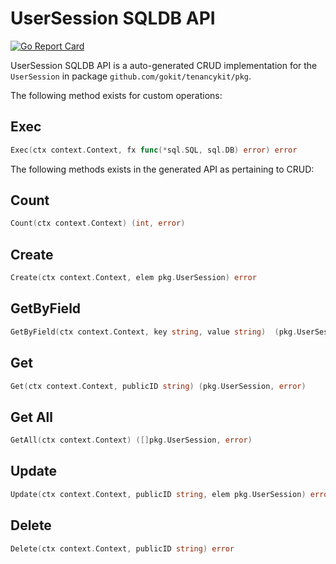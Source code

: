 UserSession SQLDB API
===================================

[![Go Report Card](https://goreportcard.com/badge/github.com/gokit/tenancykit/pkg/db/usersessionsql)](https://goreportcard.com/report/github.com/gokit/tenancykit/pkg/db/usersessionsql)

UserSession SQLDB API is a auto-generated CRUD implementation for the `UserSession` in package `github.com/gokit/tenancykit/pkg`.

The following method exists for custom operations:

## Exec

```go
Exec(ctx context.Context, fx func(*sql.SQL, sql.DB) error) error
```

The following methods exists in the generated API as pertaining to CRUD:

## Count

```go
Count(ctx context.Context) (int, error)
```

## Create

```go
Create(ctx context.Context, elem pkg.UserSession) error
```

## GetByField

```go
GetByField(ctx context.Context, key string, value string)  (pkg.UserSession,  error)
```

## Get

```go
Get(ctx context.Context, publicID string) (pkg.UserSession, error)
```

## Get All

```go
GetAll(ctx context.Context) ([]pkg.UserSession, error)
```

## Update

```go
Update(ctx context.Context, publicID string, elem pkg.UserSession) error
```

## Delete

```go
Delete(ctx context.Context, publicID string) error
```
